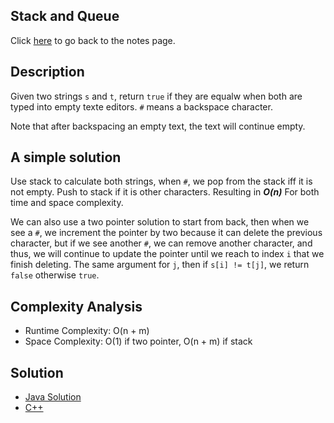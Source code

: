 ## Stack and Queue
Click [here](../notes.md) to go back to the notes page.

## Description
Given two strings ```s``` and ```t```, return ```true``` if they are equalw when both are typed into empty texte editors. ```#``` means a backspace character.

Note that after backspacing an empty text, the text will continue empty.

## A simple solution
Use stack to calculate both strings, when ```#```, we pop from the stack iff it is not empty. Push to stack if it is other characters. Resulting in ***O(n)*** For both time and space complexity.

We can also use a two pointer solution to start from back, then when we see a `#`, we increment the pointer by two because it can delete the previous character, but if we see another `#`, we can remove another character, and thus, we will continue to update the pointer until we reach to index `i` that we finish deleting. The same argument for `j`, then if `s[i] != t[j]`, we return `false` otherwise `true`.

## Complexity Analysis
- Runtime Complexity: O(n + m)
- Space Complexity: O(1) if two pointer, O(n + m) if stack

## Solution
- [Java Solution](./backspace_string_compare.java)
- [C++](./solution.cpp)